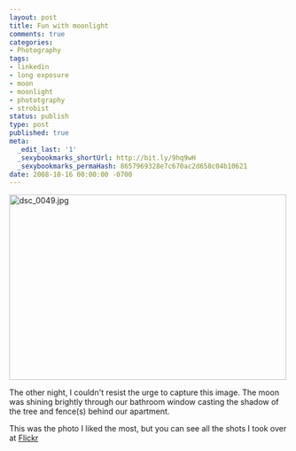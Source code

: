 ```yaml
---
layout: post
title: Fun with moonlight
comments: true
categories:
- Photography
tags:
- linkedin
- long exposure
- moon
- moonlight
- phototgraphy
- strobist
status: publish
type: post
published: true
meta:
  _edit_last: '1'
  _sexybookmarks_shortUrl: http://bit.ly/9hq9wH
  _sexybookmarks_permaHash: 8657969328e7c670ac2d658c04b10621
date: 2008-10-16 00:00:00 -0700
---
```

<a href="http://www.flickr.com/photos/rgeyer/2943100497/" title="dsc_0049.jpg by qwikrex, on Flickr"><img src="http://farm4.static.flickr.com/3059/2943100497_099d85aa92.jpg" width="500" height="334" alt="dsc_0049.jpg" /></a>

The other night, I couldn't resist the urge to capture this image.  The moon was shining brightly through our bathroom window casting the shadow of the tree and fence(s) behind our apartment.

This was the photo I liked the most, but you can see all the shots I took over at <a href="http://www.flickr.com/photos/rgeyer/sets/72157608047756459/">Flickr</a>
